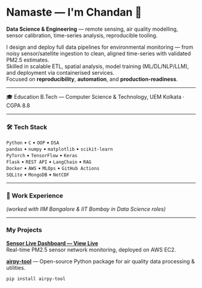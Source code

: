 # Namaste — I'm **Chandan** 👋  
**Data Science & Engineering** — remote sensing, air quality modelling, sensor calibration, time-series analysis, reproducible tooling.

I design and deploy full data pipelines for environmental monitoring — from noisy sensor/satellite ingestion to clean, aligned time-series with validated PM2.5 estimates.  
Skilled in scalable ETL, spatial analysis, model training (ML/DL/NLP/LLM), and deployment via containerised services.  
Focused on **reproducibility**, **automation**, and **production-readiness**.

---
🎓 Education
B.Tech — Computer Science & Technology, UEM Kolkata · CGPA 8.8

---
### 🛠 Tech Stack
`Python` • `C` • `OOP` • `DSA`  
`pandas` • `numpy` • `matplotlib` • `scikit-learn`  
`PyTorch` • `TensorFlow` • `Keras`  
`Flask` • `REST API` • `LangChain` • `RAG`  
`Docker` • `AWS` • `MLOps` • `GitHub Actions`  
`SQLite` • `MongoDB` • `NetCDF`

---
### 💼 Work Experience
*(worked with IIM Bangalore & IIT Bombay in Data Science roles)*

---
### My Projects
**[Sensor Live Dashboard — View Live](http://ec2-13-235-81-32.ap-south-1.compute.amazonaws.com:8080/)**  
Real-time PM2.5 sensor network monitoring, deployed on AWS EC2.

**[airpy-tool](https://pypi.org/project/airpy-tool/)** — Open-source Python package for air quality data processing & utilities.  
```bash
pip install airpy-tool

